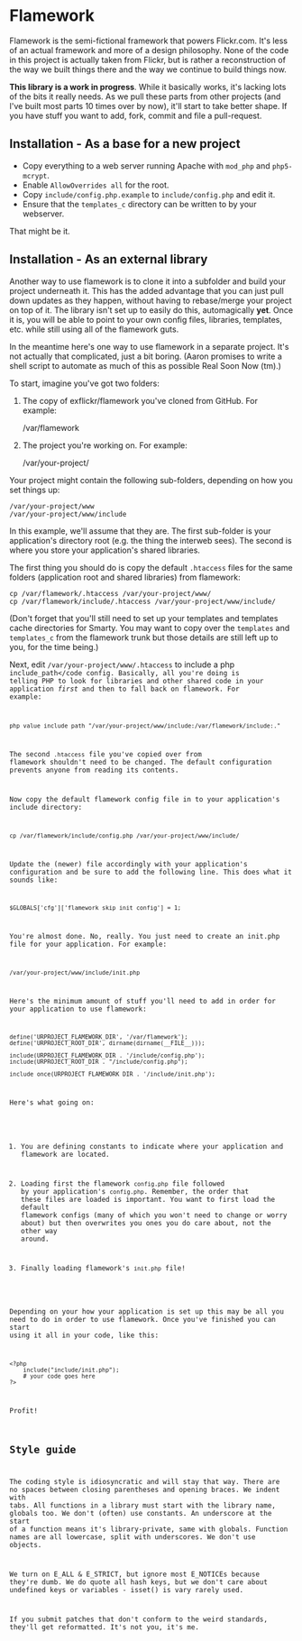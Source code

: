 Flamework
=========

Flamework is the semi-fictional framework that powers Flickr.com. It's
less of an actual framework and more of a design philosophy. None of
the code in this project is actually taken from Flickr, but is rather
a reconstruction of the way we built things there and the way we
continue to build things now.

<b>This library is a work in progress</b>. While it basically works,
it's lacking lots of the bits it really needs. As we pull these parts
from other projects (and I've built most parts 10 times over by now),
it'll start to take better shape. If you have stuff you want to add,
fork, commit and file a pull-request.

Installation - As a base for a new project
------------------------------------------

* Copy everything to a web server running Apache with <code>mod_php</code> and <code>php5-mcrypt</code>.
* Enable <code>AllowOverrides all</code> for the root.
* Copy <code>include/config.php.example</code> to <code>include/config.php</code> and edit it.
* Ensure that the <code>templates_c</code> directory can be written to by your webserver.

That might be it.

Installation - As an external library
-------------------------------------

Another way to use flamework is to clone it into a subfolder and build
your project underneath it. This has the added advantage that you can
just pull down updates as they happen, without having to rebase/merge
your project on top of it. The library isn't set up to easily do this,
automagically <b>yet</b>. Once it is, you will be able to point to your
own config files, libraries, templates, etc. while still using all of
the flamework guts.

In the meantime here's one way to use flamework in a separate project.
It's not actually that complicated, just a bit boring. (Aaron promises
to write a shell script to automate as much of this as possible Real
Soon Now (tm).)

To start, imagine you've got two folders:

1) The copy of exflickr/flamework you've cloned from GitHub. For example:

	/var/flamework

2) The project you're working on. For example:

	/var/your-project/

Your project might contain the following sub-folders, depending on how you set
things up:

	/var/your-project/www
	/var/your-project/www/include

In this example, we'll assume that they are. The first sub-folder is
your application's directory root (e.g. the thing the interweb sees). The second is
where you store your application's shared libraries.

The first thing you should do is copy the default <code>.htaccess</code> files for
the same folders (application root and shared libraries) from flamework:

	cp /var/flamework/.htaccess /var/your-project/www/
	cp /var/flamework/include/.htaccess /var/your-project/www/include/

(Don't forget that you'll still need to set up your templates and templates cache
directories for Smarty. You may want to copy over the <code>templates</code> and
<code>templates_c</code> from the flamework trunk but those details are still left
up to you, for the time being.)

Next, edit <code>/var/your-project/www/.htaccess</code> to include a php <code>include_path</code
config. Basically, all you're doing is telling PHP to look for libraries and other shared
code in your application *first* and then to fall back on flamework. For example:

	php_value include_path "/var/your-project/www/include:/var/flamework/include:."

The second <code>.htaccess</code> file you've copied over from flamework shouldn't need
to be changed. The default configuration prevents anyone from reading its
contents.

Now copy the default flamework config file in to your application's include
directory:

	cp /var/flamework/include/config.php /var/your-project/www/include/

Update the (newer) file accordingly with your application's configuration and be
sure to add the following line. This does what it sounds like:

	$GLOBALS['cfg']['flamework_skip_init_config'] = 1;

You're almost done. No, really. You just need to create an init.php file for your
application. For example:

	/var/your-project/www/include/init.php

Here's the minimum amount of stuff you'll need to add in order for your application
to use flamework:

	define('URPROJECT_FLAMEWORK_DIR', '/var/flamework');
	define('URPROJECT_ROOT_DIR', dirname(dirname(__FILE__)));

	include(URPROJECT_FLAMEWORK_DIR . '/include/config.php');
	include(URPROJECT_ROOT_DIR . "/include/config.php");

	include_once(URPROJECT_FLAMEWORK_DIR . '/include/init.php');

Here's what going on:

1) You are defining constants to indicate where your application and flamework
are located.

2) Loading first the flamework <code>config.php</code> file followed by your application's
<code>config.php</code>. Remember, the order that these files are loaded is
important. You want to first load the default flamework configs (many of which
you won't need to change or worry about) but then overwrites you ones you do care
about, not the other way around.

3) Finally loading flamework's <code>init.php</code> file!

Depending on your how your application is set up this may be all you need to do
in order to use flamework. Once you've finished you can start using it all in your
code, like this:

	<?php
		include("include/init.php");
		# your code goes here
	?>

Profit!

Style guide
-----------

The coding style is idiosyncratic and will stay that way. There are no
spaces between closing parentheses and opening braces. We indent with
tabs. All functions in a library must start with the library name,
globals too. We don't (often) use constants. An underscore at the
start of a function means it's library-private, same with
globals. Function names are all lowercase, split with underscores. We
don't use objects.

We turn on E_ALL & E_STRICT, but ignore most E_NOTICEs because they're
dumb. We do quote all hash keys, but we don't care about undefined
keys or variables - isset() is vary rarely used.

If you submit patches that don't conform to the weird standards,
they'll get reformatted. It's not you, it's me.
